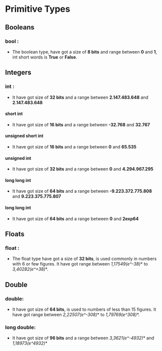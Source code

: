 # Primitive Types

## Booleans
### bool :  
* The boolean type, have got a size of **8 bits** and range between **0** and **1**, int short words is **True** or **False**.

## Integers

### int :
* It have got size of **32 bits** and a range between **2.147.483.648** and **2.147.483.648**

#### short int 
* It have got size of **16 bits** and a range between **-32.768** and **32.767**

#### unsigned short int 
* It have got size of **16 bits** and a range between **0** and **65.535**

#### unsigned int 
* It have got size of **32 bits** and a range between **0** and **4.294.967.295**

#### long long int 
* It have got size of **64 bits** and a range between **-9.223.372.775.808** and **9.223.375.775.807**

#### long long int 
* It have got size of **64 bits** and a range between **0** and **2exp64**

## Floats
### float :
* The float type have got a size of **32 bits**, is used commonly in numbers with 6 or few figures. It have got range between **1,17549*(e^-38)** to **3,40282*(e^+38)**.

## Double
### double:
* It have got size of **64 bits**, is used to numbers of less than 15 figures. It have got range between **2,22507*(e^-308)** to **1,79769*(e^308)**.
### long double: 
* It have got size of **96 bits** and a range between **3,3621*(e^-4932)** and **1,18973*(e^4932)**
